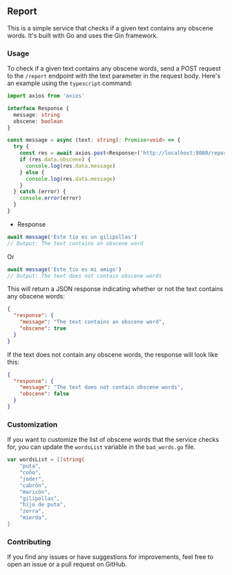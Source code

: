 ## Report

This is a simple service that checks if a given text contains any obscene words. It's built with Go and uses the Gin framework.


### Usage

To check if a given text contains any obscene words, send a POST request to the `/report` endpoint with the text parameter in the request body. Here's an example using the `typescript` command:

```typescript
import axios from 'axios'

interface Response {
  message: string
  obscene: boolean
}

const message = async (text: string): Promise<void> => {
  try {
    const res = await axios.post<Response>('http://localhost:8080/report', { text }) 
    if (res.data.obscene) {
      console.log(res.data.message)
    } else {
      console.log(res.data.message)
    }
  } catch (error) {
    console.error(error)
  }
}
```

- Response

```typescript
await message('Este tio es un gilipollas') 
// Output: The text contains an obscene word
```

Or

```typescript
await message('Este tio es mi amigo') 
// Output: The text does not contain obscene words
```

This will return a JSON response indicating whether or not the text contains any obscene words:

```json
{
  "response": {
    "message": "The text contains an obscene word",
    "obscene": true
  }
}
```

If the text does not contain any obscene words, the response will look like this:

```json
{
  "response": {
    "message": "The text does not contain obscene words",
    "obscene": false
  }
}
```

### Customization

If you want to customize the list of obscene words that the service checks for, you can update the `wordsList` variable in the `bad_words.go` file. 

```go
var wordsList = []string{
	"puta",
	"coño",
	"joder",
	"cabrón",
	"maricón",
	"gilipollas",
	"hijo de puta",
	"zorra",
	"mierda",
}
```

### Contributing

If you find any issues or have suggestions for improvements, feel free to open an issue or a pull request on GitHub. 